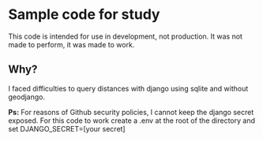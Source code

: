 # Sample code for study

This code is intended for use in development, not production. It was not made to perform, it was made to work.

## Why?

I faced difficulties to query distances with django using sqlite and without geodjango.

**Ps:** For reasons of Github security policies, I cannot keep the django secret exposed. For this code to work create a .env at the root of the directory and set DJANGO_SECRET=[your secret]
